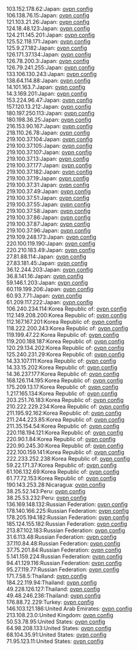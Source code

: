103.152.178.62:Japan: [ovpn config](vpn/103_152_178_62.ovpn)  
106.138.76.15:Japan: [ovpn config](vpn/106_138_76_15.ovpn)  
121.103.21.26:Japan: [ovpn config](vpn/121_103_21_26.ovpn)  
124.18.48.123:Japan: [ovpn config](vpn/124_18_48_123.ovpn)  
124.211.145.201:Japan: [ovpn config](vpn/124_211_145_201.ovpn)  
125.52.118.171:Japan: [ovpn config](vpn/125_52_118_171.ovpn)  
125.9.27.182:Japan: [ovpn config](vpn/125_9_27_182.ovpn)  
126.171.37.134:Japan: [ovpn config](vpn/126_171_37_134.ovpn)  
126.78.200.3:Japan: [ovpn config](vpn/126_78_200_3.ovpn)  
126.79.241.255:Japan: [ovpn config](vpn/126_79_241_255.ovpn)  
133.106.130.243:Japan: [ovpn config](vpn/133_106_130_243.ovpn)  
138.64.114.88:Japan: [ovpn config](vpn/138_64_114_88.ovpn)  
14.101.163.7:Japan: [ovpn config](vpn/14_101_163_7.ovpn)  
14.3.169.201:Japan: [ovpn config](vpn/14_3_169_201.ovpn)  
153.224.96.47:Japan: [ovpn config](vpn/153_224_96_47.ovpn)  
157.120.13.212:Japan: [ovpn config](vpn/157_120_13_212.ovpn)  
180.197.250.113:Japan: [ovpn config](vpn/180_197_250_113.ovpn)  
180.198.36.25:Japan: [ovpn config](vpn/180_198_36_25.ovpn)  
216.153.90.167:Japan: [ovpn config](vpn/216_153_90_167.ovpn)  
218.110.26.78:Japan: [ovpn config](vpn/218_110_26_78.ovpn)  
219.100.37.104:Japan: [ovpn config](vpn/219_100_37_104.ovpn)  
219.100.37.105:Japan: [ovpn config](vpn/219_100_37_105.ovpn)  
219.100.37.107:Japan: [ovpn config](vpn/219_100_37_107.ovpn)  
219.100.37.13:Japan: [ovpn config](vpn/219_100_37_13.ovpn)  
219.100.37.177:Japan: [ovpn config](vpn/219_100_37_177.ovpn)  
219.100.37.182:Japan: [ovpn config](vpn/219_100_37_182.ovpn)  
219.100.37.19:Japan: [ovpn config](vpn/219_100_37_19.ovpn)  
219.100.37.31:Japan: [ovpn config](vpn/219_100_37_31.ovpn)  
219.100.37.49:Japan: [ovpn config](vpn/219_100_37_49.ovpn)  
219.100.37.51:Japan: [ovpn config](vpn/219_100_37_51.ovpn)  
219.100.37.55:Japan: [ovpn config](vpn/219_100_37_55.ovpn)  
219.100.37.58:Japan: [ovpn config](vpn/219_100_37_58.ovpn)  
219.100.37.86:Japan: [ovpn config](vpn/219_100_37_86.ovpn)  
219.100.37.87:Japan: [ovpn config](vpn/219_100_37_87.ovpn)  
219.100.37.96:Japan: [ovpn config](vpn/219_100_37_96.ovpn)  
219.109.248.173:Japan: [ovpn config](vpn/219_109_248_173.ovpn)  
220.100.119.190:Japan: [ovpn config](vpn/220_100_119_190.ovpn)  
220.210.183.49:Japan: [ovpn config](vpn/220_210_183_49.ovpn)  
27.81.88.114:Japan: [ovpn config](vpn/27_81_88_114.ovpn)  
27.83.181.45:Japan: [ovpn config](vpn/27_83_181_45.ovpn)  
36.12.244.203:Japan: [ovpn config](vpn/36_12_244_203.ovpn)  
36.8.141.16:Japan: [ovpn config](vpn/36_8_141_16.ovpn)  
59.146.1.203:Japan: [ovpn config](vpn/59_146_1_203.ovpn)  
60.119.199.206:Japan: [ovpn config](vpn/60_119_199_206.ovpn)  
60.93.7.71:Japan: [ovpn config](vpn/60_93_7_71.ovpn)  
61.209.117.222:Japan: [ovpn config](vpn/61_209_117_222.ovpn)  
106.240.234.114:Korea Republic of: [ovpn config](vpn/106_240_234_114.ovpn)  
112.149.208.200:Korea Republic of: [ovpn config](vpn/112_149_208_200.ovpn)  
112.167.167.201:Korea Republic of: [ovpn config](vpn/112_167_167_201.ovpn)  
118.222.200.243:Korea Republic of: [ovpn config](vpn/118_222_200_243.ovpn)  
119.199.47.22:Korea Republic of: [ovpn config](vpn/119_199_47_22.ovpn)  
119.200.188.187:Korea Republic of: [ovpn config](vpn/119_200_188_187.ovpn)  
120.29.134.202:Korea Republic of: [ovpn config](vpn/120_29_134_202.ovpn)  
125.240.231.29:Korea Republic of: [ovpn config](vpn/125_240_231_29.ovpn)  
14.33.107.111:Korea Republic of: [ovpn config](vpn/14_33_107_111.ovpn)  
14.33.15.202:Korea Republic of: [ovpn config](vpn/14_33_15_202.ovpn)  
14.36.237.177:Korea Republic of: [ovpn config](vpn/14_36_237_177.ovpn)  
168.126.114.195:Korea Republic of: [ovpn config](vpn/168_126_114_195.ovpn)  
175.209.13.17:Korea Republic of: [ovpn config](vpn/175_209_13_17.ovpn)  
1.217.165.134:Korea Republic of: [ovpn config](vpn/1_217_165_134.ovpn)  
203.251.76.183:Korea Republic of: [ovpn config](vpn/203_251_76_183.ovpn)  
210.222.229.234:Korea Republic of: [ovpn config](vpn/210_222_229_234.ovpn)  
211.195.92.162:Korea Republic of: [ovpn config](vpn/211_195_92_162.ovpn)  
211.244.223.85:Korea Republic of: [ovpn config](vpn/211_244_223_85.ovpn)  
211.35.154.54:Korea Republic of: [ovpn config](vpn/211_35_154_54.ovpn)  
220.118.194.121:Korea Republic of: [ovpn config](vpn/220_118_194_121.ovpn)  
220.90.1.84:Korea Republic of: [ovpn config](vpn/220_90_1_84.ovpn)  
220.90.245.30:Korea Republic of: [ovpn config](vpn/220_90_245_30.ovpn)  
222.100.159.141:Korea Republic of: [ovpn config](vpn/222_100_159_141.ovpn)  
222.233.252.238:Korea Republic of: [ovpn config](vpn/222_233_252_238.ovpn)  
59.22.171.37:Korea Republic of: [ovpn config](vpn/59_22_171_37.ovpn)  
61.106.132.69:Korea Republic of: [ovpn config](vpn/61_106_132_69.ovpn)  
61.77.72.153:Korea Republic of: [ovpn config](vpn/61_77_72_153.ovpn)  
190.143.253.28:Nicaragua: [ovpn config](vpn/190_143_253_28.ovpn)  
38.25.52.143:Peru: [ovpn config](vpn/38_25_52_143.ovpn)  
38.25.53.232:Peru: [ovpn config](vpn/38_25_53_232.ovpn)  
136.169.148.132:Russian Federation: [ovpn config](vpn/136_169_148_132.ovpn)  
178.140.166.225:Russian Federation: [ovpn config](vpn/178_140_166_225.ovpn)  
178.205.194.182:Russian Federation: [ovpn config](vpn/178_205_194_182.ovpn)  
185.124.155.182:Russian Federation: [ovpn config](vpn/185_124_155_182.ovpn)  
213.87.102.183:Russian Federation: [ovpn config](vpn/213_87_102_183.ovpn)  
31.6.113.48:Russian Federation: [ovpn config](vpn/31_6_113_48.ovpn)  
37.110.84.48:Russian Federation: [ovpn config](vpn/37_110_84_48.ovpn)  
37.75.201.84:Russian Federation: [ovpn config](vpn/37_75_201_84.ovpn)  
5.141.159.224:Russian Federation: [ovpn config](vpn/5_141_159_224.ovpn)  
94.41.129.116:Russian Federation: [ovpn config](vpn/94_41_129_116.ovpn)  
95.27.119.77:Russian Federation: [ovpn config](vpn/95_27_119_77.ovpn)  
171.7.58.5:Thailand: [ovpn config](vpn/171_7_58_5.ovpn)  
184.22.119.94:Thailand: [ovpn config](vpn/184_22_119_94.ovpn)  
49.228.126.127:Thailand: [ovpn config](vpn/49_228_126_127.ovpn)  
49.48.246.236:Thailand: [ovpn config](vpn/49_48_246_236.ovpn)  
176.88.72.229:Turkey: [ovpn config](vpn/176_88_72_229.ovpn)  
146.103.121.186:United Arab Emirates: [ovpn config](vpn/146_103_121_186.ovpn)  
213.108.23.0:United Kingdom: [ovpn config](vpn/213_108_23_0.ovpn)  
50.53.78.95:United States: [ovpn config](vpn/50_53_78_95.ovpn)  
64.98.208.133:United States: [ovpn config](vpn/64_98_208_133.ovpn)  
68.104.35.91:United States: [ovpn config](vpn/68_104_35_91.ovpn)  
71.95.123.11:United States: [ovpn config](vpn/71_95_123_11.ovpn)  
